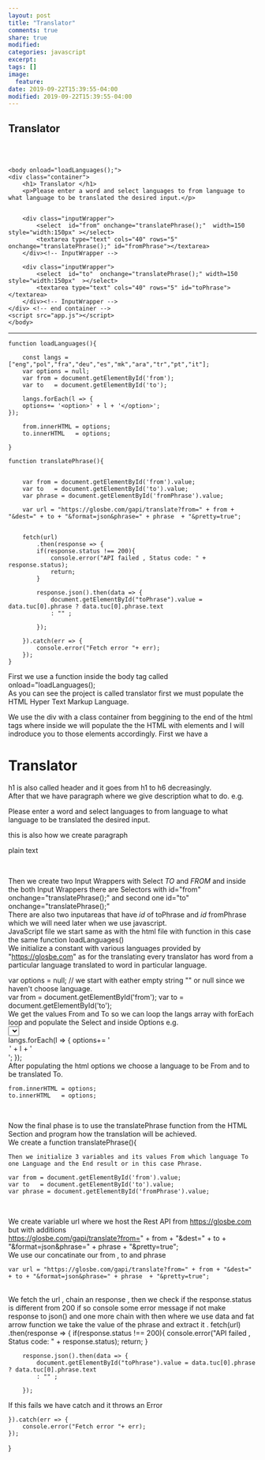 ```yaml
---
layout: post
title: "Translator"
comments: true
share: true
modified:
categories: javascript
excerpt:
tags: []
image:
  feature:
date: 2019-09-22T15:39:55-04:00
modified: 2019-09-22T15:39:55-04:00
---
```


## Translator

<br>
<br>
<!DOCTYPE html>
<html>
<head>
    <title>Translator</title>
    <meta charset="UTF-8">
    <meta name="viewport" content="width=device-width ,initial-scale=1">
    <link href="styles.css" rel="stylesheet" type="text/css">
    
</head>

    
    <body onload="loadLanguages();">
    <div class="container">
        <h1> Translator </h1>
        <p>Please enter a word and select languages to from language to what language to be translated the desired input.</p>
        
        
        <div class="inputWrapper">
            <select  id="from" onchange="translatePhrase();"  width=150 style="width:150px" ></select>
            <textarea type="text" cols="40" rows="5"  onchange="translatePhrase();" id="fromPhrase"></textarea>
        </div><!-- InputWrapper -->
        
        <div class="inputWrapper">
            <select  id="to"  onchange="translatePhrase();" width=150 style="width:150px"  ></select>    
            <textarea type="text" cols="40" rows="5" id="toPhrase"></textarea>
        </div><!-- InputWrapper -->
    </div> <!-- end container -->
    <script src="app.js"></script>
    </body>
</html>


    


___
~~~
function loadLanguages(){
    
    const langs = ["eng","pol","fra","deu","es","mk","ara","tr","pt","it"];
    var options = null;
    var from = document.getElementById('from');
    var to   = document.getElementById('to');
    
    langs.forEach(l => {
    options+= '<option>' + l + '</option>';
});
    
    from.innerHTML = options;
    to.innerHTML   = options;
    
}

function translatePhrase(){
    
    
    var from = document.getElementById('from').value;
    var to   = document.getElementById('to').value;
    var phrase = document.getElementById('fromPhrase').value;
    
    var url = "https://glosbe.com/gapi/translate?from=" + from + "&dest=" + to + "&format=json&phrase=" + phrase  + "&pretty=true";
    
    
    fetch(url)
        .then(response => {
        if(response.status !== 200){
            console.error("API failed , Status code: " + response.status);
            return;
        }
        
        response.json().then(data => {
            document.getElementById("toPhrase").value = data.tuc[0].phrase ? data.tuc[0].phrase.text 
            : "" ;
            
        });
        
    }).catch(err => {
        console.error("Fetch error "+ err);
    });
}

~~~
First we use a function inside the body tag called onload="loadLanguages();
<br>
As you can see the project is called translator first we must populate the HTML Hyper Text Markup Language.

We use the div with a class container from beggining to the end of the html tags where inside we will populate the the HTML with elements and I will indroduce you to those elements accordingly.
First we have a  <h1> Translator </h1> h1 is also called header and it goes from h1 to h6 decreasingly.<br>
After that we have paragraph where we give description what to do. e.g. <p>Please enter a word and select languages to from language to what language to be translated the desired input.</p>
this is also how we create paragraph <p> plain text</p><br>

Then we create two Input Wrappers with Select *TO* and *FROM* and inside the both Input Wrappers there are Selectors with id="from" onchange="translatePhrase();" and second one id="to" onchange="translatePhrase();" 
<br>
There are also two inputareas that have *id* of toPhrase and *id* fromPhrase which we will need later when we use javascript.
<br>
JavaScript file we start same as with the html file with function in this case the same function loadLanguages()
<br>
We initialize a constant with various languages provided by "https://glosbe.com" as for the translating every translator has word from a particular language translated to word in particular language.
<br>

var options = null; // we start with eather empty string "" or null since we haven't choose language.
<br>
var from = document.getElementById('from'); 
var to   = document.getElementById('to');
<br>
We get the values From and To so we can loop the langs array with forEach loop and populate the Select and inside Options e.g.
<br>
<SELECT>
    <OPTION></OPTION>
    <OPTION></OPTION>
    ...           ...
</SELECT>
<br>
   langs.forEach(l => {
    options+= '<option>' + l + '</option>';
});
<br>
After populating the html options we choose a language to be From and to be translated To.
    
    from.innerHTML = options;
    to.innerHTML   = options;
<br> 

Now the final phase is to use the translatePhrase function from the HTML Section and program how the translation will be achieved.
<br>
We create a function translatePhrase(){
    
    Then we initialize 3 variables and its values From which language To one Language and the End result or in this case Phrase.
    
    var from = document.getElementById('from').value;
    var to   = document.getElementById('to').value;
    var phrase = document.getElementById('fromPhrase').value;
<br>

We create variable url where we host the Rest API from https://glosbe.com but with additions <br>
https://glosbe.com/gapi/translate?from=" + from + "&dest=" + to + "&format=json&phrase=" + phrase  + "&pretty=true";
<br>
We use our concatinate our from , to and phrase 

    var url = "https://glosbe.com/gapi/translate?from=" + from + "&dest=" + to + "&format=json&phrase=" + phrase  + "&pretty=true";
 <br>   
  We fetch the url , chain an response , then we check if the response.status is different from 200 if so console some error message if not make response to json() and one more chain with then where we use data and fat arrow function we take the value of the phrase and extract it .  
    fetch(url)
        .then(response => {
        if(response.status !== 200){
            console.error("API failed , Status code: " + response.status);
            return;
        }
        
        response.json().then(data => {
            document.getElementById("toPhrase").value = data.tuc[0].phrase ? data.tuc[0].phrase.text 
            : "" ;
            
        });

If this fails we have catch and it throws an Error
        
    }).catch(err => {
        console.error("Fetch error "+ err);
    });
}